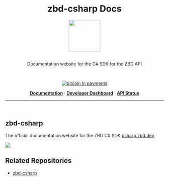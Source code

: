 <h1 align="center">zbd-csharp Docs</h1>

<div align="center">
<img width="100" src="https://csharp.zbd.dev/zbd-csharp-logo.png" />
</div>
<br />

<div align="center">

Documentation website for the C# SDK for the ZBD API

<br />

[![bitcoin ln payments](https://img.shields.io/badge/Bitcoin%20Lightning-Payments-orange?style=for-the-badge&logo=bitcoin)](https://github.com/zebedeeio/zbd-csharp)
<br/>

<p align="center">
  <a href="https://csharp.zbd.dev"><strong>Documentation</strong></a> ·
  <a href="https://dashboard.zebedee.io"><strong>Developer Dashboard</strong></a> ·
  <a href="https://status.zebedee.io"><strong>API Status</strong></a>
</p>

</div>

---

<div align="left">
<br />

## zbd-csharp

The official documentation website for the ZBD C# SDK [csharp.zbd.dev](https://csharp.zbd.dev).

![](https://i.imgur.com/seG6lMM.png)

## Related Repositories

- [zbd-csharp](https://github.com/zebedeeio/zbd-csharp)
